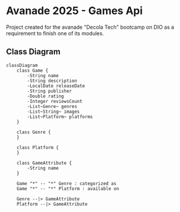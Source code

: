 # Avanade 2025 - Games Api
Project created for the avanade "Decola Tech" bootcamp on DIO as a requirement to finish one of its modules.

## Class Diagram
``` mermaid
classDiagram
    class Game {
        -String name
        -String description
        -LocalDate releaseDate
        -String publisher
        -Double rating
        -Integer reviewsCount
        -List~Genre~ genres
        -List~String~ images
        -List~Platform~ platforms
    }

    class Genre {
    }

    class Platform {
    }

    class GameAttribute {
        -String name
    }

    Game "*" -- "*" Genre : categorized as
    Game "*" -- "*" Platform : available on

    Genre --|> GameAttribute
    Platform --|> GameAttribute
```
